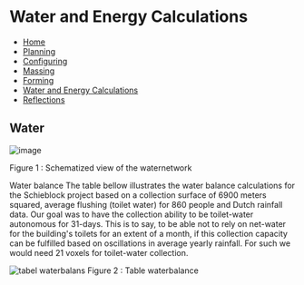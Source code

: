 # Water and Energy Calculations

- [Home](https://jeroentudelft.github.io/)
- [Planning](https://jeroentudelft.github.io/webpages/planning)
- [Configuring](https://jeroentudelft.github.io/webpages/configuring)
- [Massing](https://jeroentudelft.github.io/webpages/massing)
- [Forming](https://jeroentudelft.github.io/webpages/forming)
- [Water and Energy Calculations](https://jeroentudelft.github.io/webpages/waterandenergycalculations)
- [Reflections](https://jeroentudelft.github.io/webpages/reflections)


## Water


![image](https://github.com/user-attachments/assets/c57dee0b-c855-4d80-bdc7-94020c9b9722)

Figure 1 : Schematized view of the waternetwork

Water balance
The table bellow illustrates the water balance calculations for the Schieblock project based on a collection surface of 6900 meters squared, average flushing (toilet water) for 860 people and Dutch rainfall data. Our goal was to have the collection ability to be toilet-water autonomous for 31-days. This is to say, to be able not to rely on net-water for the building's toilets for an extent of a month, if this collection capacity can be fulfilled based on oscillations in average yearly rainfall. For such we would need 21 voxels for toilet-water collection.

![tabel waterbalans](https://github.com/user-attachments/assets/49e308c8-af04-4d50-896d-e33d7ef4d0c0)
Figure 2 : Table waterbalance
